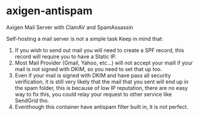 # axigen-antispam
Axigen Mail Server with ClamAV and SpamAssassin

Self-hosting a mail server is not a simple task
Keep in mind that:
 1. If you wish to send out mail you will need to create a SPF record, this record will require you to have a Static IP.
 2. Most Mail Provider (Gmail, Yahoo, etc...) will not accept your maill if your mail is not signed with DKIM, so you need to set that up too.
 3. Even if your mail is signed with DKIM and have pass all security verification, it is still very likely that the mail that you sent will end up in the spam folder, this is because of low IP reputation, there are no easy way to fix this, you could relay your request to other service like SendGrid tho.
 4. Eventhough this container have antispam filter built in, it is not perfect.
